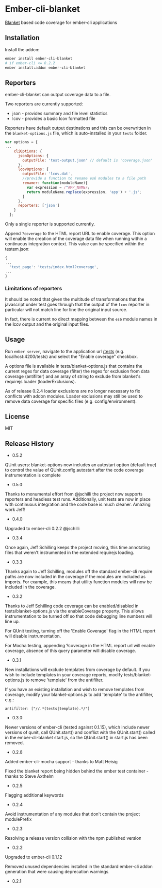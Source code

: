 Ember-cli-blanket
=========

[Blanket](http://blanketjs.org/) based code coverage for ember-cli applications

## Installation

Install the addon:
```sh
ember install ember-cli-blanket
# if ember-cli <= 0.2.2
ember install:addon ember-cli-blanket
```

## Reporters

ember-cli-blanket can output coverage data to a file.

Two reporters are currently supported:

- json - provides summary and file level statistics
- lcov - provides a basic lcov formatted file

Reporters have default output destinations and this can be overwritten in the `blanket-options.js` file, which is auto-installed in your `tests` folder.

```js
var options = {
...
    cliOptions: {
      jsonOptions: {
        outputFile: 'test-output.json' // default is 'coverage.json'
      },
      lcovOptions: {
        outputFile: 'lcov.dat',
        //provide a function to rename es6 modules to a file path
        renamer: function(moduleName){
          var expression = /^APP_NAME/;
          return moduleName.replace(expression, 'app') + '.js';
        }
      },
      reporters: ['json']
    }
  };
```

Only a single reporter is supported currently.

Append ```?coverage``` to the HTML report URL to enable coverage. This option will enable the creation of the coverage data file when running within a continuous integration context. This value can be specified within the testem.json:

```js
{
...
  'test_page': 'tests/index.html?coverage',
...
}
```

### Limitations of reporters

It should be noted that given the multitude of transformations that the javascript under test goes through that the output of the `lcov` reporter in particular will not match line for line the original input source.

In fact, there is current no direct mapping between the `es6` module names in the lcov output and the original input files.

## Usage

Run `ember server`, navigate to the application url [/tests](http://localhost:4200/tests) (e.g. localhost:4200/tests) and select the "Enable coverage" checkbox.

A options file is available in tests/blanket-options.js that contains the current regex for data coverage (filter) the regex for exclusion from data coverage (antifilter) and an array of string to exclude from blanket's requirejs loader (loaderExclusions).

As of release 0.2.4 loader exclusions are no longer necessary to fix conflicts with addon modules.  Loader exclusions may still be used to remove data coverage for specific files (e.g. config/environment).

## License

MIT

## Release History

* 0.5.2

QUnit users:
blanket-options now includes an autostart option (default true) to control the value of QUnit.config.autostart after the code coverage instrumentation is complete

* 0.5.0

Thanks to monumental effort from @jschilli the project now supports reporters and headless test runs.  Additionally, unit tests are now in place with continuous integration and the code base is much cleaner.  Amazing work Jeff!

* 0.4.0

Upgraded to ember-cli 0.2.2 @jschilli

* 0.3.4

Once again, Jeff Schilling keeps the project moving, this time annotating files that weren't instrumented in the extended requirejs loading.

* 0.3.3

Thanks again to Jeff Schilling, modules off the standard ember-cli require paths are now included in the coverage if the modules are included as imports.  For example, this means that utility function modules will now be included in the coverage.

* 0.3.2

Thanks to Jeff Schilling code coverage can be enabled/disabled in tests/blanket-options.js via the enableCoverage property.  This allows instrumentation to be turned off so that code debugging line numbers will line up.

For QUnit testing, turning off the 'Enable Coverage' flag in the HTML report will disable instrumentation.

For Mocha testing, appending ?coverage in the HTML report url will enable coverage, absence of this query parameter will disable coverage.

* 0.3.1

New installations will exclude templates from coverage by default.  If you wish to include templates in your coverage reports, modify tests/blanket-options.js to remove 'template' from the antifilter.

If you have an existing installation and wish to remove templates from coverage, modify your blanket-options.js to add 'template' to the antifilter, e.g.:
````
antifilter: ["//.*(tests|template).*/"]
````

* 0.3.0

Newer versions of ember-cli (tested against 0.1.15), which include newer versions of qunit,
call QUnit.start() and conflict with the QUnit.start() called in the ember-cli-blanket start.js,
so the QUnit.start() in start.js has been removed.

* 0.2.6

Added ember-cli-mocha support - thanks to Matt Heisig

Fixed the blanket report being hidden behind the ember test container - thanks to Steve Axthelm

* 0.2.5

Flagging additional keywords

* 0.2.4

Avoid instrumentation of any modules that don't contain the project modulePrefix

* 0.2.3

Resolving a release version collision with the npm published version

* 0.2.2

Upgraded to ember-cli 0.1.12

Removed unused dependencies installed in the standard ember-cli addon generation that were causing deprecation warnings.

* 0.2.1
